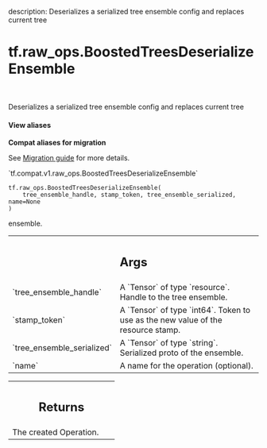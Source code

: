 description: Deserializes a serialized tree ensemble config and replaces current tree

<div itemscope itemtype="http://developers.google.com/ReferenceObject">
<meta itemprop="name" content="tf.raw_ops.BoostedTreesDeserializeEnsemble" />
<meta itemprop="path" content="Stable" />
</div>

# tf.raw_ops.BoostedTreesDeserializeEnsemble

<!-- Insert buttons and diff -->

<table class="tfo-notebook-buttons tfo-api nocontent" align="left">

</table>



Deserializes a serialized tree ensemble config and replaces current tree

<section class="expandable">
  <h4 class="showalways">View aliases</h4>
  <p>
<b>Compat aliases for migration</b>
<p>See
<a href="https://www.tensorflow.org/guide/migrate">Migration guide</a> for
more details.</p>
<p>`tf.compat.v1.raw_ops.BoostedTreesDeserializeEnsemble`</p>
</p>
</section>

<pre class="devsite-click-to-copy prettyprint lang-py tfo-signature-link">
<code>tf.raw_ops.BoostedTreesDeserializeEnsemble(
    tree_ensemble_handle, stamp_token, tree_ensemble_serialized, name=None
)
</code></pre>



<!-- Placeholder for "Used in" -->

ensemble.

<!-- Tabular view -->
 <table class="responsive fixed orange">
<colgroup><col width="214px"><col></colgroup>
<tr><th colspan="2"><h2 class="add-link">Args</h2></th></tr>

<tr>
<td>
`tree_ensemble_handle`
</td>
<td>
A `Tensor` of type `resource`.
Handle to the tree ensemble.
</td>
</tr><tr>
<td>
`stamp_token`
</td>
<td>
A `Tensor` of type `int64`.
Token to use as the new value of the resource stamp.
</td>
</tr><tr>
<td>
`tree_ensemble_serialized`
</td>
<td>
A `Tensor` of type `string`.
Serialized proto of the ensemble.
</td>
</tr><tr>
<td>
`name`
</td>
<td>
A name for the operation (optional).
</td>
</tr>
</table>



<!-- Tabular view -->
 <table class="responsive fixed orange">
<colgroup><col width="214px"><col></colgroup>
<tr><th colspan="2"><h2 class="add-link">Returns</h2></th></tr>
<tr class="alt">
<td colspan="2">
The created Operation.
</td>
</tr>

</table>

